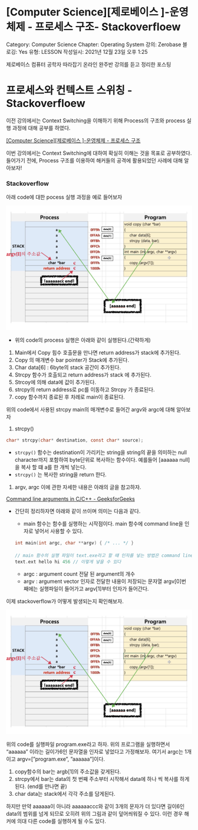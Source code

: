 # [Computer Science][제로베이스 ]-운영체제 - 프로세스 구조- Stackoverfloew

Category: Computer Science
Chapter: Operating System
강의: Zerobase
블로깅: Yes
유형: LESSON
작성일시: 2021년 12월 23일 오후 1:25

제로베이스 컴퓨터 공학자 따라잡기 온라인 완주반 강의를 듣고 정리한 포스팅

# 프로세스와 컨텍스트 스위칭 - Stackoverfloew

이전 강의에서는 Context Switching을 이해하기 위해 Process의 구조와 process 실행 과정에 대해 공부를 하였다.

[[Computer Science][제로베이스 ]-운영체제 - 프로세스 구조](https://sora9z.tistory.com/104)

이번 강의에서는 Context Switching에 대하여 확실히 이해는 것을 목표로 공부하였다. 들어가기 전에, Process 구조를 이용하여 해커들의 공격에 활용되었던 사례에 대해 알아보자!

### Stackoverflow

아래 code에 대한 pocess 실행 과정을 예로 들어보자

![Untitled](./img/1.png)

- 위의 code의 process 실행은 아래와 같이 실행된다.(간략하게)

1. Main에서 Copy 힘수 호출문을 만나면 return address가 stack에 추가된다.
2. Copy 의 매개변수 bar pointer가 Stack에 추가된다.
3. Char data[6] : 6byte의 stack 공간이 추가된다.
4. Strcpy 함수가 호출되고 return address가 stack 에 추가된다.
5. Strcoy에 의해 data에 값이 추가된다.
6. strcpy의 return address로 pc를 이동하고 Strcpy 가 종료된다.
7. copy 함수까지 종료된 후 차례로 main이 종료된다.

위의 code에서 사용된 strcpy main의 매개변수로 들어간 argv와 argc에 대해 알아보자

1. strcpy()

```c
char* strcpy(char* destination, const char* source);
```

- `strcpy()` 함수는 destination이 가리키는 string을 string의 끝을 의미하는 null character까지 포함하여 byte단위로 복사하는 함수이다.
  예를들어 [aaaaaa null]을 복사 할 떄 a를 한 개씩 넣는다.
- `strcpy()` 는 복사한 string을 return 한다.

1. argv, argc
   이에 관한 자세한 내용은 아래의 글을 참고하자.

[Command line arguments in C/C++ - GeeksforGeeks](https://www.geeksforgeeks.org/command-line-arguments-in-c-cpp/)

- 간단히 정리하자면 아래와 같이 쓰이며 의미는 다음과 같다.

  - main 함수는 함수를 실행하는 시작점이다. main 함수에 command line을 인자로 넣어서 사용할 수 있다.

  ```c
  int main(int argc, char **argv) { /* ... */ }

  // main 함수의 실행 파일이 text.exe라고 할 떄 인자를 넣는 방법은 command line에서
  text.ext hello hi 456 // 이렇게 넣을 수 있다
  ```

  - argc : argument count 전달 된 argument의 개수
  - argv : argument vector 인자로 전달한 내용이 저장되는 문자열 argv[0]번 째에는 실행파일이 들어가고 argv[1]부터 인자가 들어간다.

이제 stackoverflow가 어떻게 발생되는지 확인해보자.

![1](./img/1.png)

위의 code를 실행파일 program.exe라고 하자. 위의 프로그램을 실행하면서 “aaaaaa” 이라는 길이가6인 문자열을 인자로 넣었다고 가정해보자. 여기서 argc는 1개이고 argv=[”program.exe”, ”aaaaaa”]이다.

1. copy함수의 bar는 argb[1]의 주소값을 갖게된다.
2. strcpy에서 bar는 data의 첫 번째 주소부터 시작해서 data에 하나 씩 복사를 하게된다. (end를 만나면 끝)
3. char data는 stack에서 각각 주소를 담게된다.

하지만 만약 aaaaaa이 아니라 aaaaaaccc와 같이 3개의 문자가 더 있다면 길이6인 data의 범위를 넘게 되므로 오히려 위의 그림과 같이 덮어씌워질 수 있다. 이런 경우 해커에 의대 다른 code를 실행하게 될 수도 있다.
